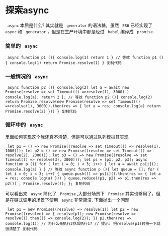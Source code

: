 # 探索async #

` async` 本质是什么? 其实就是 ` generator` 的语法糖，虽然 ` ES6` 已经实现了 ` async` 和 ` generator` ，但是在生产环境中都是经过 ` babel` 编译成 ` promise`.

### 简单的 ` async` ###

` async function p1 (){ console.log(1) return 1 } // 等效 function p1 (){ console.log(1) return Promise.resolve(1) } 复制代码`

### 一般情况的 ` async` ###

` async function p2 (){ console.log(2) let a = await new Promise(resolve => set Timeout(() =>resolve(1), 3000) ) console.log(a); return 2 }; // 等效 function p2 (){ console.log(2) return Promise.resolve(new Promise(resolve => set Timeout(() =>resolve(1), 3000)).then(res => { let a = res; console.log(a) return Promise.resolve(2) })) } 复制代码`

### 循环中的 ` async` ###

里面如何实现这个我还真不清楚，但是可以通过队列模拟其实现

` let p1 = () => new Promise((resolve => set Timeout(() => resolve(1), 1000))); let p2 = () => new Promise((resolve => set Timeout(() => resolve(2), 2000))); let p3 = () => new Promise((resolve => set Timeout(() => resolve(3), 3000))); let ps = [p1, p2, p3]; async function p (){ for ( let i = 0; i < 3; i++) { let a = await ps[i](); console.log(a) } } // 等效 async function p (){ let queue = []; for ( let i = 0; i < 3; i++) { queue.push(() => ps[i]().then(res => { let a = res; console.log(a) })) } queue.reduce((p1, p2) => p1.then(res => p2()) , Promise.resolve()); }; 复制代码`

可以看出来 ` async` 简化了 ` Promise` ,大部分场景下 ` Promise` 其实也够用了，但是在链式调用的场景下使用 ` async` 非常简洁. 下面抛出一个问题

` let p1 = new Promise((resolve) => resolve(1)) let p2 = new Promise((resolve) => { resolve(p1); new Promise(resolve => resolve()).then(() => console.log(2)); }) p2.then(res => console.log(1)) // 为什么先执行2然后执行1? // 提示: 把resolve(p1)转换一下就很清楚了 复制代码`